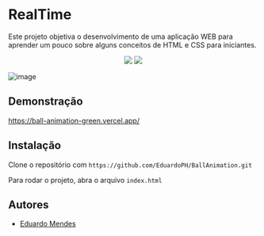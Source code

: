 # RealTime

Este projeto objetiva o desenvolvimento de uma aplicação WEB para aprender um pouco sobre alguns conceitos de HTML e CSS para iniciantes.

<p align="center">
  <a href="#"><img src="https://img.shields.io/badge/HTML5-%23E34F26.svg?style=for-the-badge&logo=html5&logoColor=white"></a>
  <a href="#"><img src="https://img.shields.io/badge/CSS3-%231572B6.svg?style=for-the-badge&logo=css3&logoColor=white"></a>
</p>


  ![image](https://github.com/EduardoPH/RealTime/assets/88357842/d47ae576-2707-45b3-b713-b26638f77ad8)





## Demonstração

https://ball-animation-green.vercel.app/

## Instalação

Clone o repositório com ```https://github.com/EduardoPH/BallAnimation.git```

Para rodar o projeto, abra o arquivo ```index.html```

## Autores

- [Eduardo Mendes](https://www.github.com/EduardoPH)
